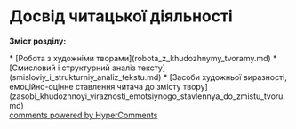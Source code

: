 <div id="hypercomments_widget" class="js-hypercomments-widget invisible"></div>

# Досвід читацької діяльності 

<p><b>Зміст розділу:</b></p>
   * [Робота з художніми творами](robota_z_khudozhnymy_tvoramy.md)
   * [Смисловий і структурний аналіз тексту](smisloviy_i_strukturniy_analiz_tekstu.md)
   * [Засоби художньої виразності, емоційно-оцінне ставлення читача до змісту твору](zasobi_khudozhnoyi_viraznosti_emotsiynogo_stavlennya_do_zmistu_tvoru.md)

<div class="js-hypercomments-container">
<a href="http://hypercomments.com" class="hc-link" title="comments widget">comments powered by HyperComments</a>
</div>